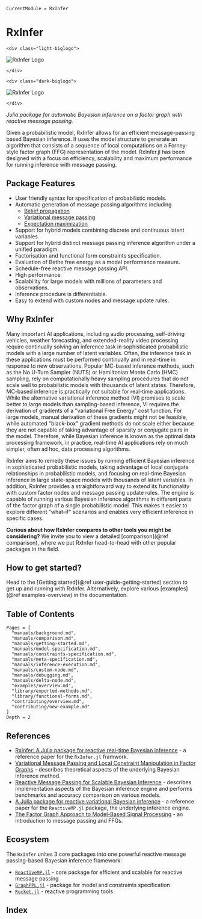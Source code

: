 ```@meta
CurrentModule = RxInfer
```

RxInfer
=======

```@raw html
<div class="light-biglogo">
```
![RxInfer Logo](assets/biglogo.svg)
```@raw html
</div>
```

```@raw html
<div class="dark-biglogo">
```
![RxInfer Logo](assets/biglogo-blacktheme.svg)
```@raw html
</div>
```

*Julia package for automatic Bayesian inference on a factor graph with reactive message passing.*

Given a probabilistic model, RxInfer allows for an efficient message-passing based Bayesian inference. It uses the model structure to generate an algorithm that consists of a sequence of local computations on a Forney-style factor graph (FFG) representation of the model. RxInfer.jl has been designed with a focus on efficiency, scalability and maximum performance for running inference with message passing.

## Package Features

- User friendly syntax for specification of probabilistic models.
- Automatic generation of message passing algorithms including
    - [Belief propagation](https://en.wikipedia.org/wiki/Belief_propagation)
    - [Variational message passing](https://en.wikipedia.org/wiki/Variational_message_passing)
    - [Expectation maximization](https://en.wikipedia.org/wiki/Expectation-maximization_algorithm)
- Support for hybrid models combining discrete and continuous latent variables.
- Support for hybrid distinct message passing inference algorithm under a unified paradigm.
- Factorisation and functional form constraints specification.
- Evaluation of Bethe free energy as a model performance measure.
- Schedule-free reactive message passing API.
- High performance.
- Scalability for large models with millions of parameters and observations.
- Inference procedure is differentiable.
- Easy to extend with custom nodes and message update rules.

## Why RxInfer

Many important AI applications, including audio processing, self-driving vehicles, weather forecasting, and extended-reality video processing require continually solving an inference task in sophisticated probabilistic models with a large number of latent variables.
Often, the inference task in these applications must be performed continually and in real-time in response to new observations.
Popular MC-based inference methods, such as the No U-Turn Sampler (NUTS) or Hamiltonian Monte Carlo (HMC) sampling, rely on computationally heavy sampling procedures that do not scale well to probabilistic models with thousands of latent states.
Therefore, MC-based inference is practically not suitable for real-time applications.
While the alternative variational inference method (VI) promises to scale better to large models than sampling-based inference, VI requires the derivation of gradients of a "variational Free Energy" cost function.
For large models, manual derivation of these gradients might not be feasible, while automated "black-box" gradient methods do not scale either because they are not capable of taking advantage of sparsity or conjugate pairs in the model.
Therefore, while Bayesian inference is known as the optimal data processing framework, in practice, real-time AI applications rely on much simpler, often ad hoc, data processing algorithms.

RxInfer aims to remedy these issues by running efficient Bayesian inference in sophisticated probabilistic models,
taking advantage of local conjugate relationships in probabilistic models, and focusing on real-time Bayesian inference in large state-space models with thousands of latent variables. In addition, RxInfer provides a straightforward way to extend its functionality with custom factor nodes and message passing update rules. The engine is capable of running
various Bayesian inference algorithms in different parts of the factor graph of a single probabilistic model. This makes it easier
to explore different "what-if" scenarios and enables very efficient inference in specific cases.

**Curious about how RxInfer compares to other tools you might be considering?** We invite you to view a detailed [comparison](@ref comparison), where we put RxInfer head-to-head with other popular packages in the field.

## How to get started?

Head to the [Getting started](@ref user-guide-getting-started) section to get up and running with RxInfer. Alternatively, explore various [examples](@ref examples-overview) in the documentation.

## Table of Contents

```@contents
Pages = [
  "manuals/background.md",
  "manuals/comparison.md",
  "manuals/getting-started.md",
  "manuals/model-specification.md",
  "manuals/constraints-specification.md",
  "manuals/meta-specification.md",
  "manuals/inference-execution.md",
  "manuals/custom-node.md",
  "manuals/debugging.md",
  "manuals/delta-node.md",
  "examples/overview.md",
  "library/exported-methods.md",
  "library/functional-forms.md",
  "contributing/overview.md",
  "contributing/new-example.md"
]
Depth = 2
```

## References

- [RxInfer: A Julia package for reactive real-time Bayesian inference](https://doi.org/10.21105/joss.05161) - a reference paper for the `RxInfer.jl` framwork.
- [Variational Message Passing and Local Constraint Manipulation in Factor Graphs](https://doi.org/10.3390/e23070807) - describes theoretical aspects of the underlying Bayesian inference method.
- [Reactive Message Passing for Scalable Bayesian Inference](https://doi.org/10.48550/arXiv.2112.13251) - describes implementation aspects of the Bayesian inference engine and performs benchmarks and accuracy comparison on various models.
- [A Julia package for reactive variational Bayesian inference](https://doi.org/10.1016/j.simpa.2022.100299) - a reference paper for the `ReactiveMP.jl` package, the underlying inference engine.
- [The Factor Graph Approach to Model-Based Signal Processing](https://ieeexplore.ieee.org/document/4282128/) - an introduction to message passing and FFGs.

## Ecosystem

The `RxInfer` unites 3 core packages into one powerful reactive message passing-based Bayesian inference framework:

- [`ReactiveMP.jl`](https://github.com/reactivebayes/ReactiveMP.jl) - core package for efficient and scalable for reactive message passing 
- [`GraphPPL.jl`](https://github.com/reactivebayes/GraphPPL.jl) - package for model and constraints specification
- [`Rocket.jl`](https://github.com/reactivebayes/Rocket.jl) - reactive programming tools

## Index

```@index
```

